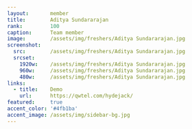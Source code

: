 ```yaml
---
layout:       member
title:        Aditya Sundararajan
rank:         100
caption:      Team member
image:        /assets/img/freshers/Aditya Sundararajan.jpg
screenshot:
  src:        /assets/img/freshers/Aditya Sundararajan.jpg
  srcset:
    1920w:    /assets/img/freshers/Aditya Sundararajan.jpg
    960w:     /assets/img/freshers/Aditya Sundararajan.jpg
    480w:     /assets/img/freshers/Aditya Sundararajan.jpg
links:
  - title:    Demo
    url:      https://qwtel.com/hydejack/
featured:     true
accent_color: '#4fb1ba'
accent_image: /assets/img/sidebar-bg.jpg
---
```

